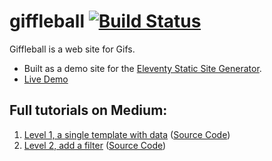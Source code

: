# giffleball [![Build Status](https://travis-ci.org/11ty/giffleball.svg?branch=master)](https://travis-ci.org/11ty/giffleball)

Giffleball is a web site for Gifs.

* Built as a demo site for the [Eleventy Static Site Generator](https://github.com/11ty/eleventy).
* [Live Demo](https://11ty.github.io/giffleball/)

## Full tutorials on Medium:

1. [Level 1, a single template with data](https://medium.com/@11ty/making-a-simple-web-site-with-the-simplest-static-site-generator-level-1-7fc6febca1) ([Source Code](https://github.com/11ty/giffleball/tree/level-1))
1. [Level 2, add a filter](https://medium.com/@11ty/making-a-simple-web-site-with-eleventy-level-2-1b356183377c) ([Source Code](https://github.com/11ty/giffleball/tree/level-2))
